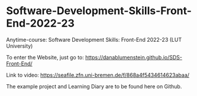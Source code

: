 # Software-Development-Skills-Front-End-2022-23
Anytime-course: Software Development Skills: Front-End 2022-23 (LUT University)

To enter the Website, just go to: 
https://danablumenstein.github.io/SDS-Front-End/

Link to video:
https://seafile.zfn.uni-bremen.de/f/868a4f5434614623abaa/

The example project and Learning Diary are to be found here on Github.
